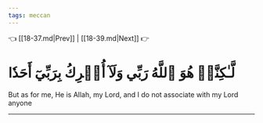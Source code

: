 ```yaml
---
tags: meccan
---
```


👈 [[18-37.md|Prev]] | [[18-39.md|Next]] 👉

# لَّـٰكِنَّا۠ هُوَ ٱللَّهُ رَبِّي وَلَآ أُشۡرِكُ بِرَبِّيٓ أَحَدٗا

But as for me, He is Allah, my Lord, and I do not associate with my Lord anyone

---

